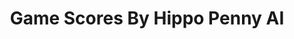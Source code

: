 ---
title: Game Scores By Hippo Penny AI
layout: scoredetail
permalink: /meta-score/tekken-8
header:
  teaser: /assets/images/tekken-8.jpg
  video:
    id: _MM4clV2qjE
    provider: youtube
---